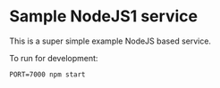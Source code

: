 # Sample NodeJS1 service

This is a super simple example NodeJS based service.

To run for development:

`PORT=7000 npm start`
